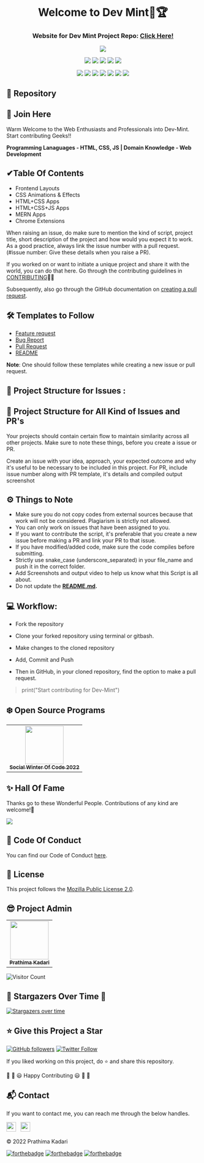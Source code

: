 <div align="center">
  <h1>Welcome to Dev Mint👋🏆</h1>
  <h3>Website for Dev Mint Project Repo: <a href="https://prathimacode-hub.github.io/Dev-Mint/">Click Here!</a></h3>
</div>

<p align="center">
<img src="https://github.com/prathimacode-hub/prathimacode-hub/blob/main/Cover%20Photos/Dev-Mint.png"></a>
</p>
<p align="center">
<a href="https://github.com/prathimacode-hub"><img src="https://img.shields.io/badge/PRs-welcome-brightgreen.svg?style=flat&logo=github"></a> 
<a href="https://github.com/prathimacode-hub"><img src="https://img.shields.io/badge/Open%20Source-%F0%9F%A4%8D-Green"></a> 
<a href="https://github.com/prathimacode-hub"><img src="https://img.shields.io/static/v1.svg?label=Contributions&message=Welcome&color=0059b3&style=flat-square"></a>
<a href="https://github.com/prathimacode-hub/Dev-Mint/graphs/contributors"><img src="https://img.shields.io/github/contributors-anon/prathimacode-hub/Dev-Mint"></a>
<a href="https://github.com/prathimacode-hub"><img src="https://img.shields.io/maintenance/yes/2022"></a>
</p> 

<p align="center">
<a href="https://github.com/prathimacode-hub/Dev-Mint/stargazers"><img src="https://badgen.net/github/stars/prathimacode-hub/Dev-Mint"></a>
<a href="https://github.com/prathimacode-hub/Dev-Mint/network/members"><img src="https://badgen.net/github/forks/prathimacode-hub/Dev-Mint"></a>
<a href="https://github.com/prathimacode-hub/Dev-Mint/issues"><img src="https://badgen.net/github/open-issues/prathimacode-hub/Dev-Mint"></a>
<a href="https://github.com/prathimacode-hub/Dev-Mint/issues?q=is%3Aissue+is%3Aclosed"><img src="https://badgen.net/github/closed-issues/prathimacode-hub/Dev-Mint"></a>
<a href="https://github.com/prathimacode-hub/Dev-Mint/pulls"><img src="https://badgen.net/github/prs/prathimacode-hub/Dev-Mint"></a>
<a href="https://github.com/prathimacode-hub/Dev-Mint/pulls"><img src="https://badgen.net/github/open-prs/prathimacode-hub/Dev-Mint"></a>
<a href="https://github.com/prathimacode-hub/Dev-Mint/pulls?q=is%3Apr+is%3Aclosed"><img src="https://badgen.net/github/closed-prs/prathimacode-hub/Dev-Mint"></a>
</p>


## 📌 Repository




## 🙌 Join Here

Warm Welcome to the Web Enthusiasts and Professionals into Dev-Mint. Start contributing Geeks!!

**Programming Lanaguages - HTML, CSS, JS | Domain Knowledge - Web Development**


## ✔Table Of Contents

- Frontend Layouts 
- CSS Animations & Effects
- HTML+CSS Apps
- HTML+CSS+JS Apps
- MERN Apps
- Chrome Extensions


<!--
Videos, Blogs, Programming, Tutorials, IDE, Self Guided Projects, Courses
Web Development, Data Science, Github -->

When raising an issue, do make sure to mention the kind of script, project title, short description of the project and how would you expect it to work. As a good practice, always link the issue number with a pull request. (#issue number: Give these details when you raise a PR).

If you worked on or want to initiate a unique project and share it with the world, you can do that here. Go through the contributing guidelines in [CONTRIBUTING](https://github.com/prathimacode-hub/Dev-Mint/blob/main/CONTRIBUTING.md)👩‍💻

Subsequently, also go through the GitHub documentation on [creating a pull request](https://help.github.com/en/github/collaborating-with-issues-and-pull-requests/creating-a-pull-request).

<!-- 
Content
 -->
 

## 🛠 Templates to Follow

- [Feature request](https://github.com/prathimacode-hub/Dev-Mint/blob/main/.github/issue_template/feature_request.md)
- [Bug Report](https://github.com/prathimacode-hub/Dev-Mint/blob/main/.github/issue_template/bug_report.md)
- [Pull Request](https://github.com/prathimacode-hub/Dev-Mint/blob/main/.github/pullrequest_template.md)
- [README](https://github.com/prathimacode-hub/Dev-Mint/blob/main/.github/readme_template.md)

**Note**: One should follow these templates while creating a new issue or pull request. 


## 📝 Project Structure for Issues :


## 📝 Project Structure for All Kind of Issues and PR's

Your projects should contain certain flow to maintain similarity across all other projects. Make sure to note these things, before you create a issue or PR.

Create an issue with your idea, approach, your expected outcome and why it's useful to be necessary to be included in this project. For PR, include issue number along with PR template, it's details and compiled output screenshot


## ⚙️ Things to Note

* Make sure you do not copy codes from external sources because that work will not be considered. Plagiarism is strictly not allowed.
* You can only work on issues that have been assigned to you.
* If you want to contribute the script, it's preferable that you create a new issue before making a PR and link your PR to that issue.
* If you have modified/added code, make sure the code compiles before submitting.
* Strictly use snake_case (underscore_separated) in your file_name and push it in the correct folder.
* Add Screenshots and output video to help us know what this Script is all about. 
* Do not update the **[README.md](https://github.com/prathimacode-hub/Dev-Mint/blob/main/README.md).**


## 💻 Workflow:

- Fork the repository

- Clone your forked repository using terminal or gitbash.

- Make changes to the cloned repository

- Add, Commit and Push

- Then in GitHub, in your cloned repository, find the option to make a pull request. 

> print("Start contributing for Dev-Mint")


 ## ❄️ Open Source Programs
 
<table>
<tr>
 <td align="center">
<a href="https://swoc.getsocialnow.co/"><img src="https://github.com/prathimacode-hub/prathimacode-hub/blob/main/Open%20Source%20Programs/Social%20Winter%20Of%20Code%202022/Social-Winter-Of-Code-Logo.png" width=100px height=100px /><br /><sub><b>Social Winter Of Code 2022</b></sub></a>
 </td>
</tr>
</table>

<!-- 
## 🏆 Achievements of this Project Repo 🎉

**:one: Recognized as the "BEST PROJECT ADMIN" for the project ['IoT-Spot'](https://github.com/prathimacode-hub/IoT-Spot) in GirlScript Summer Of Code 2022.**</br>
**:two: Recognized as the "🥇 BEST ORGANIZATION" for "FIESTA OF PROJECTS" undertaking the project ['IoT-Spot'](https://github.com/prathimacode-hub/IoT-Spot) at Delta Winter Of Code for the year 2021-22.**</br>


## 📊 Leaderboard 

<table>
  <tr>
    <td align="center"><a href="https://github.com/prathimacode-hub/IoT-Spot/blob/main/.github/gssoc_leaderboard.md"><img src="https://cdn-icons-png.flaticon.com/512/1986/1986941.png" width="100px;" alt=""/><br /><sub><b>GSSOC Leaderboard 2022</b></sub></a></td>
    <td align="center"><a href="https://github.com/prathimacode-hub/IoT-Spot/blob/main/.github/swoc_leaderboard.md"><img src="https://cdn-icons-png.flaticon.com/512/1986/1986941.png" width="100px;" alt=""/><br /><sub><b>SWOC Leaderboard 2021</b></sub></a></td>
  </tr>
</table>
-->


## ✨ Hall Of Fame   

Thanks go to these Wonderful People. Contributions of any kind are welcome!🚀 

<!-- ALL-CONTRIBUTORS-LIST:START - Do not remove or modify this section -->
<!-- prettier-ignore-start -->
<!-- markdownlint-disable -->

<a href="https://github.com/prathimacode-hub/Dev-Mint/graphs/contributors">
  <img src="https://contrib.rocks/image?repo=prathimacode-hub/Dev-Mint" />
</a>

<!-- markdownlint-enable -->
<!-- prettier-ignore-end -->
<!-- ALL-CONTRIBUTORS-LIST:END -->


## 📜 Code Of Conduct

You can find our Code of Conduct [here](https://github.com/prathimacode-hub/Dev-Mint/blob/main/CODE_OF_CONDUCT.md).


## 📝 License

This project follows the [Mozilla Public License 2.0](https://github.com/prathimacode-hub/Dev-Mint/blob/main/LICENSE).


## 😎 Project Admin

<table>
  <tr>
<td align="center"><a href="https://github.com/prathimacode-hub"><img src="https://github.com/prathimacode-hub/prathimacode-hub/blob/main/Profile%20Assets/Prathima-Kadari-Picture.png" width="100px;" alt=""/><br /><sub><b>Prathima Kadari</b></sub></a></td>
  </tr>
</table>

![Visitor Count](https://profile-counter.glitch.me/{prathimacode-hub}/count.svg)


## 🌟 Stargazers Over Time 🌟

[![Stargazers over time](https://starchart.cc/prathimacode-hub/Dev-Mint.svg)](https://starchart.cc/prathimacode-hub/Dev-Mint)


## ⭐ Give this Project a Star

[![GitHub followers](https://img.shields.io/github/followers/prathimacode-hub.svg?label=Follow%20@prathimacode-hub&style=social)](https://github.com/prathimak88/)  [![Twitter Follow](https://img.shields.io/twitter/follow/prathimak88?style=social)](https://twitter.com/prathimak88)

If you liked working on this project, do ⭐ and share this repository.

🎉 🎊 😃 Happy Contributing 😃 🎊 🎉


<!-- <sup><kbd>***[Click Here](https://github.com/prathimacode-hub/prathimacode-hub/blob/main/Projects/OpenSource-Projects.md)***</kbd> *to view my open source projects and</sup>*  <sup><kbd>***[Get In](https://github.com/prathimacode-hub/prathimacode-hub/blob/main/GitHub%20Projects/Learning-Projects.md)***</kbd> *for learning projects.</sup>* <br>
</td> 

<sup><kbd>***[Click Here](https://github.com/prathimacode-hub/prathimacode-hub/blob/main/GitHub%20Projects/OpenSource-Projects.md)***</kbd> *to view my open source projects.</sup>* <br> -->


## 📬 Contact

If you want to contact me, you can reach me through the below handles.

<a href="https://twitter.com/prathimak88"><img src="https://upload.wikimedia.org/wikipedia/fr/thumb/c/c8/Twitter_Bird.svg/1200px-Twitter_Bird.svg.png" width="25"></img></a>&nbsp;&nbsp; <a href="https://www.linkedin.com/in/prathima-kadari/"><img src="https://www.felberpr.com/wp-content/uploads/linkedin-logo.png" width="25"></img></a>

© 2022 Prathima Kadari


[![forthebadge](https://forthebadge.com/images/badges/built-with-love.svg)](https://forthebadge.com) [![forthebadge](https://forthebadge.com/images/badges/built-by-developers.svg)](https://forthebadge.com) [![forthebadge](https://forthebadge.com/images/badges/built-with-swag.svg)](https://forthebadge.com) 


